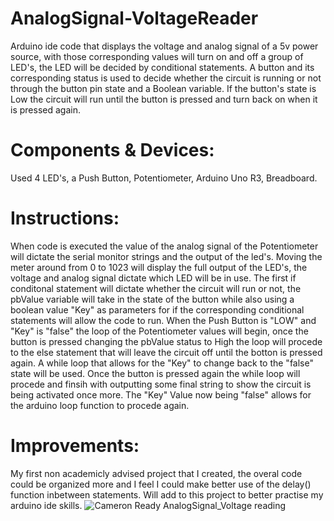# AnalogSignal-VoltageReader
Arduino ide code that displays the voltage and analog signal of a 5v power source, with those corresponding values will turn on and off a group of LED's, the LED will be decided by conditional statements. A button and its corresponding status is used to decide whether the circuit is running or not through the button pin state and a Boolean variable. If the button's state is Low the circuit will run until the button is pressed and turn back on when it is pressed again.

# Components & Devices:
Used 4 LED's, a Push Button, Potentiometer, Arduino Uno R3, Breadboard.

# Instructions:
When code is executed the value of the analog signal of the Potentiometer will dictate the serial monitor strings and the output of the led's. Moving the meter around from 0 to 1023 will display the full output of the LED's, the voltage and analog signal dictate which LED will be in use. The first if conditonal statement will dictate whether the circuit will run or not, the pbValue variable will take in the state of the button while also using a boolean value "Key" as parameters for if the corresponding conditional statements will allow the code to run. When the Push Button is "LOW" and "Key" is "false" the loop of the Potentiometer values will begin, once the button is pressed changing the pbValue status to High the loop will procede to the else statement that will leave the circuit off until the botton is pressed again. A while loop that allows for the "Key" to change back to the "false" state will be used. Once the button is pressed again the while loop will procede and finsih with outputting some final string to show the circuit is being activated once more. The "Key" Value now being "false" allows for the arduino loop function to procede again.

# Improvements: 
My first non academicly advised project that I created, the overal code could be organized more and I feel I could make better use of the delay() function inbetween statements. Will add to this project to better practise my arduino ide skills.
![Cameron Ready AnalogSignal_Voltage reading](https://user-images.githubusercontent.com/130194724/230698349-d30cbc2c-9799-4408-aa93-e2e03221e91e.png)
